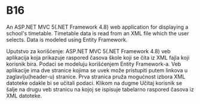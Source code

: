# B16
An ASP.NET MVC 5(.NET Framework 4.8) web application for displaying a school's timetable. Timetable data is read from an XML file which the user selects.
Data is modeled using Entity Framework.

Uputstvo za korišćenje:
ASP.NET MVC 5(.NET Framework 4.8) veb aplikacija koja prikazuje raspored časova škole koji se čita iz XML fajla koji korisnik bira.
Podaci se modeluju korišćenjem Entity Framework-a.
Veb aplikacije ima dve stranice kojima se uvek može pristupiti putem linkova u zaglavlju(header-u) stranice.
Prva stranica pruža mogućnost izbora XML datoteke odakle bi se učitali podaci. Klikom na dugme Učitaj korisnik se šalje na drugu veb stranicu
na kojoj se ispisuje tabelarno raspored časova iz XML datoteke.
